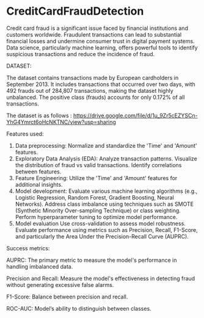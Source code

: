 # CreditCardFraudDetection

Credit card fraud is a significant issue faced by financial institutions and customers worldwide. Fraudulent transactions can lead to substantial financial losses and undermine consumer trust in digital payment systems.
Data science, particularly machine learning, offers powerful tools to identify suspicious transactions and reduce the incidence of fraud.

DATASET:

The dataset contains transactions made by European cardholders in September 2013. It includes transactions that occurred over two days, with 492 frauds out of 284,807 transactions, making the dataset highly unbalanced. The positive class (frauds) accounts for only 0.172% of all transactions.

The dataset is as follows : https://drive.google.com/file/d/1u_9Zr5cEZYSCn-YhG4Ymrct6oHcNKTNC/view?usp=sharing

Features used:
1. Data preprocessing:
  Normalize and standardize the 'Time' and 'Amount' features.
2. Exploratory Data Analysis (EDA):
  Analyze transaction patterns. Visualize the distribution of fraud vs valid transactions. Identify correlations between features.
3. Feature Engineering:
  Utilize the 'Time' and 'Amount' features for additional insights.
4. Model development:
   Evaluate various machine learning algorithms (e.g., Logistic Regression, Random Forest, Gradient Boosting, Neural Networks). Address class imbalance 
   using techniques such as SMOTE (Synthetic Minority Over-sampling Technique) or class weighting. Perform hyperparameter tuning to optimize model 
   performance.
5. Model evaluation
   Use cross-validation to assess model robustness. Evaluate performance using metrics such as Precision, Recall, F1-Score, and particularly the Area Under 
   the Precision-Recall Curve (AUPRC).

Success metrics:

   AUPRC: The primary metric to measure the model's performance in handling imbalanced data.
   
   Precision and Recall: Measure the model's effectiveness in detecting fraud without generating excessive false alarms.
   
   F1-Score: Balance between precision and recall.
   
   ROC-AUC: Model’s ability to distinguish between classes.
